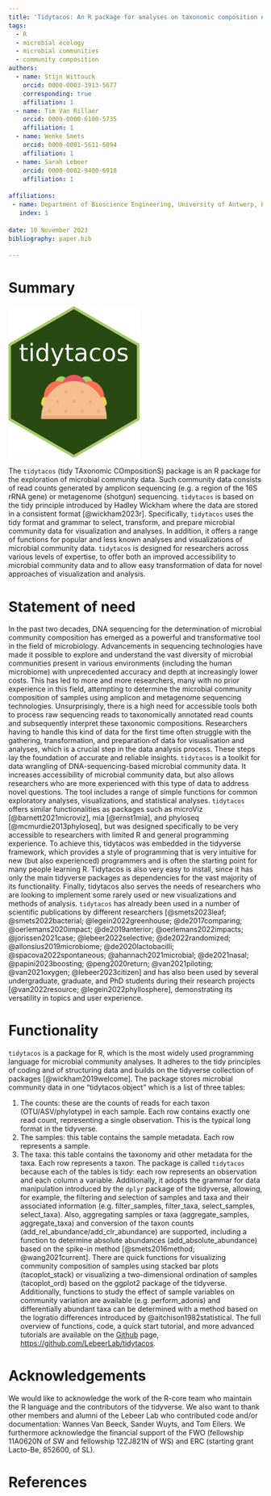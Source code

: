 ```yaml
---
title: 'Tidytacos: An R package for analyses on taxonomic composition of microbial communities'
tags:
  - R
  - microbial ecology
  - microbial communities
  - community composition
authors:
  - name: Stijn Wittouck
    orcid: 0000-0003-3913-5677
    corresponding: true
    affiliation: 1
  - name: Tim Van Rillaer
    orcid: 0009-0000-6100-5735
    affiliation: 1
  - name: Wenke Smets
    orcid: 0000-0001-5611-6094
    affiliation: 1
  - name: Sarah Lebeer
    orcid: 0000-0002-9400-6918
    affiliation: 1

affiliations:
 - name: Department of Bioscience Engineering, University of Antwerp, Belgium
   index: 1

date: 10 November 2023
bibliography: paper.bib

---
```



# Summary

<img src="tacologo2.png" width=260px/>

The `tidytacos` (tidy TAxonomic COmpositionS) package is an R package for the exploration of microbial community data. Such community data consists of read counts generated by amplicon sequencing (e.g. a region of the 16S rRNA gene) or metagenome (shotgun) sequencing. `tidytacos` is based on the tidy principle introduced by Hadley Wickham where the data are stored in a consistent format [@wickham2023r]. Specifically, `tidytacos` uses the tidy format and grammar to select, transform, and prepare microbial community data for visualization and analyses. In addition, it offers a range of functions for popular and less known analyses and visualizations of microbial community data. `tidytacos` is designed for researchers across various levels of expertise, to offer both an improved accessibility to microbial community data and to allow easy transformation of data for novel approaches of visualization and analysis.  


# Statement of need

In the past two decades, DNA sequencing for the determination of microbial community composition has emerged as a powerful and transformative tool in the field of microbiology. Advancements in sequencing technologies have made it possible to explore and understand the vast diversity of microbial communities present in various environments (including the human microbiome) with unprecedented accuracy and depth at increasingly lower costs. This has led to more and more researchers, many with no prior experience in this field, attempting to determine the microbial community composition of samples using amplicon and metagenome sequencing technologies. Unsurprisingly, there is a high need for accessible tools both to process raw sequencing reads to taxonomically annotated read counts and subsequently interpret these taxonomic compositions. Researchers having to handle this kind of data for the first time often struggle with the gathering, transformation, and preparation of data for visualisation and analyses, which is a crucial step in the data analysis process. These steps lay the foundation of accurate and reliable insights.
`tidytacos` is a toolkit for data wrangling of DNA-sequencing-based microbial community data. It increases accessibility of microbial community data, but also allows researchers who are more experienced with this type of data to address novel questions. The tool includes a range of simple functions for common exploratory analyses, visualizations, and statistical analyses. `tidytacos` offers similar functionalities as packages such as microViz [@barnett2021microviz], mia [@ernst1mia], and phyloseq [@mcmurdie2013phyloseq], but was designed specifically to be very accessible to researchers with limited R and general programming experience. To achieve this, tidytacos was embedded in the tidyverse framework, which provides a style of programming that is very intuitive for new (but also experienced) programmers and is often the starting point for many people learning R. Tidytacos is also very easy to install, since it has only the main tidyverse packages as dependencies for the vast majority of its functionality. Finally, tidytacos also serves the needs of researchers who are looking to implement some rarely used or new visualizations and methods of analysis. `tidytacos` has already been used in a number of scientific publications by different researchers [@smets2023leaf; @smets2022bacterial; @legein2022greenhouse; @de2017comparing; @oerlemans2020impact; @de2019anterior; @oerlemans2022impacts; @jorissen2021case; @lebeer2022selective; @de2022randomized; @allonsius2019microbiome; @de2020lactobacilli; @spacova2022spontaneous; @ahannach2021microbial; @de2021nasal; @papini2023boosting; @peng2020return; @van2021piloting; @van2021oxygen; @lebeer2023citizen] and has also been used by several undergraduate, graduate, and PhD students during their research projects [@van2022resource; @legein2022phyllosphere], demonstrating its versatility in topics and user experience.   


# Functionality

`tidytacos` is a package for R, which is the most widely used programming language for microbial community analyses. It adheres to the tidy principles of coding and of structuring data and builds on the tidyverse collection of packages [@wickham2019welcome]. The package stores microbial community data in one “tidytacos object” which is a list of three tables: 
1)	The counts: these are the counts of reads for each taxon (OTU/ASV/phylotype) in each sample. Each row contains exactly one read count, representing a single observation. This is the typical long format in the tidyverse. 
2)	The samples: this table contains the sample metadata. Each row represents a sample. 
3)	The taxa: this table contains the taxonomy and other metadata for the taxa. Each row represents a taxon. 
The package is called `tidytacos` because each of the tables is tidy: each row represents an observation and each column a variable. Additionally, it adopts the grammar for data manipulation introduced by the `dplyr` package of the tidyverse, allowing, for example, the filtering and selection of samples and taxa and their associated information (e.g. filter_samples, filter_taxa, select_samples, select_taxa). Also, aggregating samples or taxa (aggregate_samples, aggregate_taxa) and conversion of the taxon counts (add_rel_abundance/add_clr_abundance) are supported, including a function to determine absolute abundances (add_absolute_abundance) based on the spike-in method [@smets2016method; @wang2021current]. There are quick functions for visualizing community composition of samples using stacked bar plots (tacoplot_stack) or visualizing a two-dimensional ordination of samples (tacoplot_ord) based on the ggplot2 package of the tidyverse. Additionally, functions to study the effect of sample variables on community variation are available (e.g. perform_adonis) and differentially abundant taxa can be determined with a method based on the logratio differences introduced by @aitchison1982statistical. The full overview of functions, code, a quick start tutorial, and more advanced tutorials are available on the [Github](https://github.com/LebeerLab/tidytacos) page, https://github.com/LebeerLab/tidytacos.


# Acknowledgements

We would like to acknowledge the work of the R-core team who maintain the R language and the contributors of the tidyverse. We also want to thank other members and alumni of the Lebeer Lab who contributed code and/or documentation: Wannes Van Beeck, Sander Wuyts, and Tom Eilers. We furthermore acknowledge the financial support of the FWO (fellowship 11A0620N of SW and fellowship 12ZJ821N of WS) and ERC (starting grant Lacto-Be, 852600, of SL).


# References

